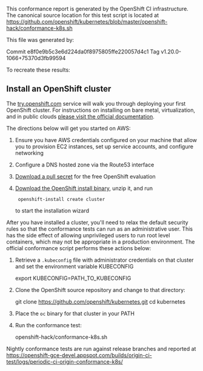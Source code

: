 This conformance report is generated by the OpenShift CI infrastructure. The canonical source location for this test script is located at https://github.com/openshift/kubernetes/blob/master/openshift-hack/conformance-k8s.sh

This file was generated by:

  Commit e8f0e9b5c3e6d224da0f8975805ffe220057d4c1
  Tag    v1.20.0-1066+75370d3fb99594

To recreate these results:

## Install an OpenShift cluster

The [try.openshift.com](https://try.openshift.com) service will walk you through deploying your first OpenShift cluster. For instructions on installing on bare metal, virtualization, and in public clouds [please visit the official documentation](https://docs.openshift.com/container-platform/4.7/welcome/index.html#cluster-installer-activities).

The directions below will get you started on AWS:

1. Ensure you have AWS credentials configured on your machine that allow you to provision EC2 instances, set up service accounts, and configure networking
2. Configure a DNS hosted zone via the Route53 interface
3. [Download a pull secret](https://cloud.redhat.com/openshift/install/aws/installer-provisioned) for the free OpenShift evaluation
3. [Download the OpenShift install binary](https://mirror.openshift.com/pub/openshift-v4/clients/ocp/latest/), unzip it, and run 

        openshift-install create cluster

    to start the installation wizard

After you have installed a cluster, you'll need to relax the default security rules so that the conformance tests can run as an administrative user. This has the side effect of allowing unprivileged users to run root level containers, which may not be appropriate in a production environment. The official conformance script performs these actions below:

1. Retrieve a `.kubeconfig` file with administrator credentials on that cluster and set the environment variable KUBECONFIG

    export KUBECONFIG=PATH_TO_KUBECONFIG

2. Clone the OpenShift source repository and change to that directory:

    git clone https://github.com/openshift/kubernetes.git
    cd kubernetes

3. Place the `oc` binary for that cluster in your PATH
4. Run the conformance test:

    openshift-hack/conformance-k8s.sh

Nightly conformance tests are run against release branches and reported at https://openshift-gce-devel.appspot.com/builds/origin-ci-test/logs/periodic-ci-origin-conformance-k8s/
